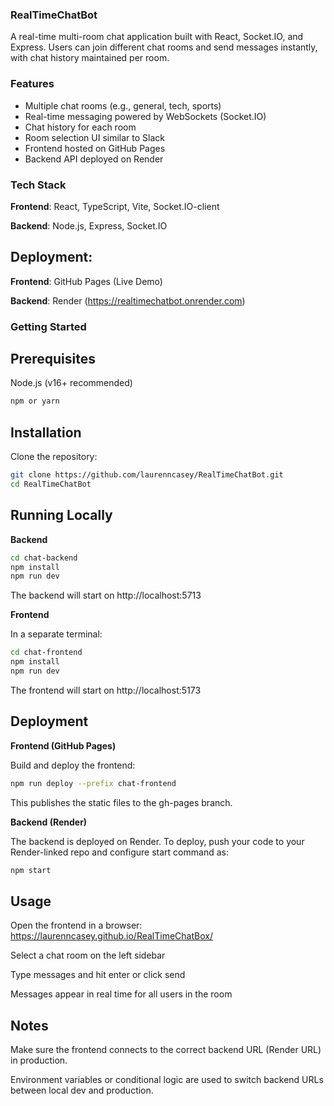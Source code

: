 ### RealTimeChatBot

A real-time multi-room chat application built with React, Socket.IO, and Express.
Users can join different chat rooms and send messages instantly, with chat history maintained per room.

### Features

- Multiple chat rooms (e.g., general, tech, sports)
- Real-time messaging powered by WebSockets (Socket.IO)
- Chat history for each room
- Room selection UI similar to Slack
- Frontend hosted on GitHub Pages
- Backend API deployed on Render

### Tech Stack

**Frontend**: React, TypeScript, Vite, Socket.IO-client

**Backend**: Node.js, Express, Socket.IO

## Deployment:

**Frontend**: GitHub Pages (Live Demo)

**Backend**: Render (https://realtimechatbot.onrender.com)

### Getting Started
## Prerequisites

Node.js (v16+ recommended)
```bash
npm or yarn
```
## Installation

Clone the repository:
```bash
git clone https://github.com/laurenncasey/RealTimeChatBot.git
cd RealTimeChatBot
```
## Running Locally
**Backend**
```bash
cd chat-backend
npm install
npm run dev
```

The backend will start on http://localhost:5713

**Frontend**

In a separate terminal:
```bash
cd chat-frontend
npm install
npm run dev
```

The frontend will start on http://localhost:5173

## Deployment
**Frontend (GitHub Pages)**

Build and deploy the frontend:
```bash
npm run deploy --prefix chat-frontend
```

This publishes the static files to the gh-pages branch.

**Backend (Render)**

The backend is deployed on Render. To deploy, push your code to your Render-linked repo and configure start command as:
```bash
npm start
```
## Usage

Open the frontend in a browser:
https://laurenncasey.github.io/RealTimeChatBox/

Select a chat room on the left sidebar

Type messages and hit enter or click send

Messages appear in real time for all users in the room

## Notes

Make sure the frontend connects to the correct backend URL (Render URL) in production.

Environment variables or conditional logic are used to switch backend URLs between local dev and production.
